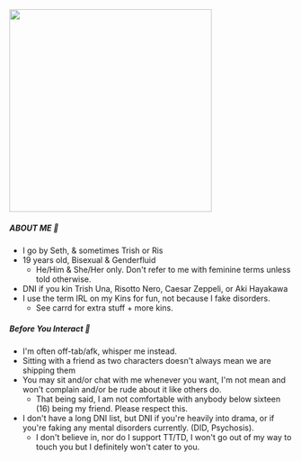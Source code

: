 
<img src="https://media.tenor.com/Pd6mPecGNKMAAAAC/arrivederci-jojo.gif" width="360">


##### ABOUT ME 🎀
  * I go by Seth, & sometimes Trish or Ris
* 19 years old, Bisexual & Genderfluid
  * He/Him & She/Her only. Don't refer to me with feminine terms unless told otherwise.
* DNI if you kin Trish Una, Risotto Nero, Caesar Zeppeli, or Aki Hayakawa 
* I use the term IRL on my Kins for fun, not because I fake disorders.
   * See carrd for extra stuff + more kins.

##### Before You Interact 🍭 
  * I'm often off-tab/afk, whisper me instead.
* Sitting with a friend as two characters doesn't always mean we are shipping them
* You may sit and/or chat with me whenever you want, I'm not mean and won't complain and/or be rude about it like others do.
  * That being said, I am not comfortable with anybody below sixteen (16) being my friend. Please respect this.
* I don't have a long DNI list, but DNI if you're heavily into drama, or if you're faking any mental disorders currently. (DID, Psychosis).
    * I don't believe in, nor do I support TT/TD, I won't go out of my way to touch you but I definitely won't cater to you. 
    
